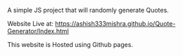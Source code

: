 A simple JS project that will randomly generate Quotes.

Website Live at: https://ashish333mishra.github.io/Quote-Generator/Index.html

This website is Hosted using Github pages.

